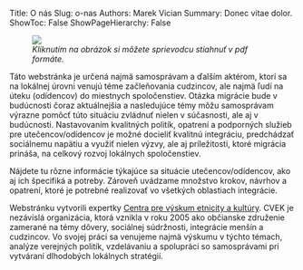 Title: O nás
Slug: o-nas
Authors: Marek Vician
Summary: Donec vitae dolor.
ShowToc: False
ShowPageHierarchy: False

<div class="row gx-5 mb-3">
<div class="col-lg-4 order-lg-2">
    <figure>
        <a href="/static/publications/sprievodca_integraciou.pdf">
            <img class="w-100 pt-2 pb-2 pt-lg-1 pb-lg-1" src="/static/images/sprievodca-logo.png" />
        </a>
        <figcaption class="fs-6 mt-2 ps-2 pe-2"><em>Kliknutím na obrázok si môžete sprievodcu stiahnuť v pdf formáte.</em></figcaption>
    </figure>
</div>

<div class="col-lg-8 order-lg-1">
<p>
    Táto webstránka je určená najmä samosprávam a ďalším aktérom, ktorí sa na lokálnej úrovni venujú téme začleňovania cudzincov, ale najmä ľudí na úteku (odídencov) do miestnych spoločenstiev. Otázka migrácie bude v budúcnosti čoraz aktuálnejšia a nasledujúce témy môžu samosprávam výrazne pomôcť túto situáciu zvládnuť nielen v súčasnosti, ale aj v budúcnosti. Nastavovaním kvalitných politík, opatrení a podporných služieb pre utečencov/odídencov je možné docieliť kvalitnú integráciu, predchádzať sociálnemu napätiu a využiť nielen výzvy, ale aj príležitosti, ktoré migrácia prináša, na celkový rozvoj lokálnych spoločenstiev.
</p>

<p>
    Nájdete tu rôzne informácie týkajúce sa situácie utečencov/odídencov, ako aj ich špecifiká a potreby. Zároveň uvádzame množstvo krokov, návrhov a opatrení, ktoré je potrebné realizovať vo všetkých oblastiach integrácie.
</p>

<p>
    Webstránku vytvorili expertky <a href="http://www.cvek.sk">Centra pre výskum etnicity a kultúry</a>. CVEK je nezávislá organizácia, ktorá vznikla v roku 2005 ako občianske združenie zamerané na témy dôvery, sociálnej súdržnosti, integrácie menšín a cudzincov. Vo svojej práci sa venujeme najmä výskumu v týchto témach, analýze verejných politík, vzdelávaniu a spolupráci so samosprávami pri vytváraní dlhodobých lokálnych stratégií.
</p>
</div>
</div>





